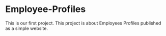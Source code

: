 # Employee-Profiles

This is our first project. This project is about Employees Profiles published as a simple website.
